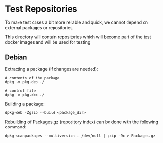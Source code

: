 # Test Repositories

To make test cases a bit more reliable and quick, we cannot depend on external packages or repositories.

This directory will contain repositories which will become part of the test docker images and will be used for testing.

## Debian

Extracting a package (if changes are needed):

    # contents of the package
    dpkg -x pkg.deb ./
    
    # control file
    dpkg -e pkg.deb ./

Building a package:

    dpkg-deb -Zgzip --build <package_dir>

Rebuilding of Packages.gz (repository index) can be done with the following command:

    dpkg-scanpackages --multiversion . /dev/null | gzip -9c > Packages.gz